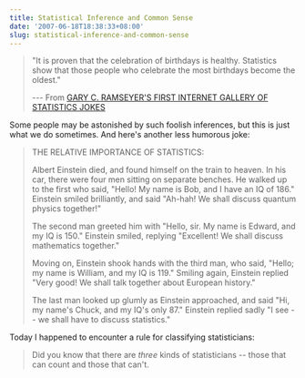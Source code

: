 ```yaml
---
title: Statistical Inference and Common Sense
date: '2007-06-18T18:38:33+08:00'
slug: statistical-inference-and-common-sense
---
```


> "It is proven that the celebration of birthdays is healthy. Statistics show that those people who celebrate the most birthdays become the oldest." 
> 
> --- From [GARY C. RAMSEYER'S FIRST INTERNET GALLERY OF STATISTICS JOKES](http://www.ilstu.edu/~gcramsey/Fisher.html) 

Some people may be astonished by such foolish inferences, but this is just what we do sometimes. And here's another less humorous joke: 

> THE RELATIVE IMPORTANCE OF STATISTICS: 
> 
> Albert Einstein died, and found himself on the train to heaven. In his car, there were four men sitting on separate benches. He walked up to the first who said, "Hello! My name is Bob, and I have an IQ of 186." Einstein smiled brilliantly, and said "Ah-hah! We shall discuss quantum physics together!" 
> 
> The second man greeted him with "Hello, sir. My name is Edward, and my IQ is 150." Einstein smiled, replying "Excellent! We shall discuss mathematics together." 
> 
> Moving on, Einstein shook hands with the third man, who said, "Hello; my name is William, and my IQ is 119." Smiling again, Einstein replied "Very good! We shall talk together about European history." 
> 
> The last man looked up glumly as Einstein approached, and said "Hi, my name's Chuck, and my IQ's only 87." Einstein replied sadly "I see -- we shall have to discuss statistics."</blockquote>

Today I happened to encounter a rule for classifying statisticians:

> Did you know that there are _three_ kinds of statisticians -- those that can count and those that can't. 

